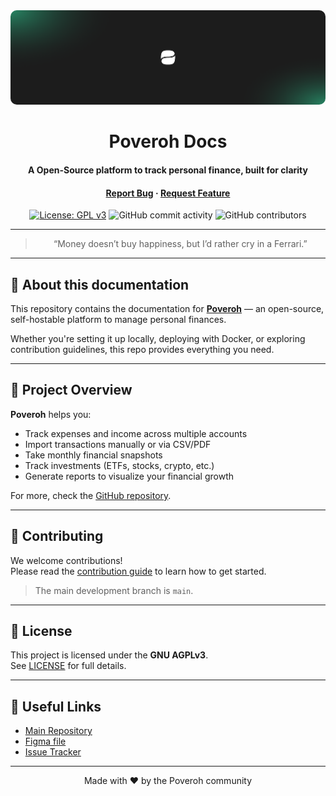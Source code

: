 <div align="center">

<img src="https://raw.githubusercontent.com/Poveroh/poveroh/refs/heads/main/assets/bg_readme.png" alt="Poveroh icon" style="border-radius:10px" />

# Poveroh Docs

#### A Open-Source platform to track personal finance, built for clarity

<h4>
<a href="https://github.com/Poveroh/poveroh/issues/">Report Bug</a>
<span> · </span>
<a href="https://github.com/Poveroh/poveroh/issues/">Request Feature</a>
</h4>

<div>

[![License: GPL v3](https://img.shields.io/badge/License-GPLv3-blue.svg)](https://www.gnu.org/licenses/gpl-3.0)
![GitHub commit activity](https://img.shields.io/github/commit-activity/w/poveroh/poveroh)
![GitHub contributors](https://img.shields.io/github/contributors/poveroh/poveroh)

</div>

---

> “Money doesn’t buy happiness, but I’d rather cry in a Ferrari.”

</div>

---

## 📘 About this documentation

This repository contains the documentation for **[Poveroh](https://github.com/Poveroh/poveroh)** — an open-source, self-hostable platform to manage personal finances.

Whether you're setting it up locally, deploying with Docker, or exploring contribution guidelines, this repo provides everything you need.

---

## 🚀 Project Overview

**Poveroh** helps you:

- Track expenses and income across multiple accounts
- Import transactions manually or via CSV/PDF
- Take monthly financial snapshots
- Track investments (ETFs, stocks, crypto, etc.)
- Generate reports to visualize your financial growth

For more, check the [GitHub repository](https://github.com/Poveroh/poveroh).

---

## 🤝 Contributing

We welcome contributions!  
Please read the [contribution guide](./docs/CONTRIBUTING.md) to learn how to get started.

> The main development branch is `main`.

---

## 📜 License

This project is licensed under the **GNU AGPLv3**.  
See [LICENSE](https://github.com/Poveroh/poveroh/blob/main/LICENSE) for full details.

---

## 🔗 Useful Links

- [Main Repository](https://github.com/Poveroh/poveroh)
- [Figma file](https://www.figma.com/design/SZz6f8cZ1mIE5s6Z4WGshu/Poveroh)
- [Issue Tracker](https://github.com/Poveroh/poveroh/issues)

---

<div align="center">
Made with ❤️ by the Poveroh community
</div>
